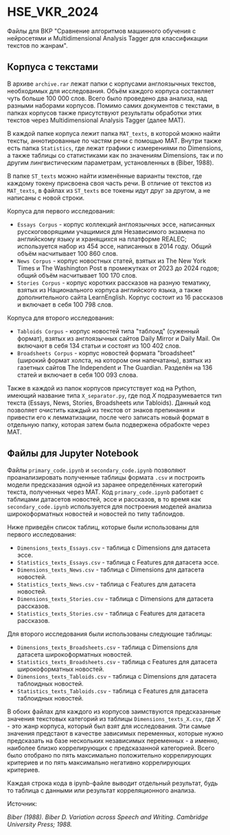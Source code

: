 # HSE_VKR_2024

Файлы для ВКР "Сравнение алгоритмов машинного обучения с нейросетями и Multidimensional Analysis Tagger для классификации текстов по жанрам".

## Корпуса с текстами

  В архиве ``archive.rar`` лежат папки с корпусами англоязычных текстов, необходимых для исследования. Объём каждого корпуса составляет чуть больше 100 000 слов. Всего было проведено два анализа, над разными наборами корпусов. Помимо самих документов с текстами, в папках корпусов также присутствуют результаты обработки этих текстов через Multidimensional Analysis Tagger (далее MAT).

  В каждой папке корпуса лежит папка ``MAT_texts``, в которой можно найти тексты, аннотированные по частям речи с помощью MAT. Внутри также есть папка ``Statistics``, где лежат графики с измерениями по Dimensions, а также таблицы со статистиками как по значениям Dimensions, так и по другим лингвистическим параметрам, установленных в (Biber, 1988).

  В папке ``ST_texts`` можно найти изменённые варианты текстов, где каждому токену присвоена своя часть речи. В отличие от текстов из ``MAT_texts``, в файлах из ``ST_texts`` все токены идут друг за другом, а не написаны с новой строки.

  Корпуса для первого исследования:
  * ``Essays Corpus`` - корпус коллекций англоязычных эссе, написанных русскоговорящими учащимися для Независимого экзамена по английскому языку и хранящихся на платформе REALEC; используется набор из 454 эссе, написанных в 2014 году. Общий объём насчитывает 100 860 слов.
  * ``News Corpus`` - корпус новостных статей, взятых из The New York Times и The Washington Post в промежутках от 2023 до 2024 годов; общий объём насчитывает 100 170 слов.
  * ``Stories Corpus`` - корпус коротких рассказов на разную тематику, взятых из Национального корпуса английского языка, а также дополнительного сайта LearnEnglish. Корпус состоит из 16 рассказов и включает в себя 100 798 слов.

  Корпуса для второго исследования:
  * ``Tabloids Corpus`` - корпус новостей типа "таблоид" (суженный формат), взятых из англоязычных сайтов Daily Mirror и Daily Mail. Он включают в себя 134 статьи и состоят из 100 402 слов. 
  * ``Broadsheets Corpus`` - корпус новостей формата "broadsheet" (широкий формат холста, на котором они напечатаны), взятых из газетных сайтов The Independent и The Guardian. Разделён на 136 статей и включает в себя 100 093 слова.

  Также в каждой из папок корпусов присутствует код на Python, имеющий название типа ``X_separator.py``, где под *X* подразумевается тип текста (Essays, News, Stories, Broadsheets или Tabloids). Данный код позволяет очистить каждый из текстов от знаков препинания и привести его к лемматизации, после чего записать новый формат в отдельную папку, которая затем была подвержена обрабокте через MAT.

  ## Файлы для Jupyter Notebook

  Файлы ``primary_code.ipynb`` и ``secondary_code.ipynb`` позволяют проанализировать полученные таблицы формата ``.csv`` и построить модели предсказания одной из заранее определённых категорий текста, полученных через MAT. Код ``primary_code.ipynb`` работает с таблицами датасетов новостей, эссе и рассказов, в то время как ``secondary_code.ipynb`` используется для построения моделей анализа широкоформатных новостей и новостей по типу таблоидов.

  Ниже приведён список таблиц, которые были использованы для первого исследования:

  * ``Dimensions_texts_Essays.csv`` - таблица с Dimensions для датасета эссе.
  * ``Statistics_texts_Essays.csv`` - таблица с Features для датасета эссе.
  * ``Dimensions_texts_News.csv`` - таблица с Dimensions для датасета новостей.
  * ``Statistics_texts_News.csv`` - таблица с Features для датасета новостей.
  * ``Dimensions_texts_Stories.csv`` - таблица с Dimensions для датасета рассказов.
  * ``Statistics_texts_Stories.csv`` - таблица с Features для датасета рассказов.

  Для второго исследования были использованы следующие таблицы:

  * ``Dimensions_texts_Broadsheets.csv`` - таблица с Dimensions для датасета широкоформатных новостей.
  * ``Statistics_texts_Broadsheets.csv`` - таблица с Features для датасета широкоформатных новостей.
  * ``Dimensions_texts_Tabloids.csv`` - таблица с Dimensions для датасета таблоидных новостей.
  * ``Statistics_texts_Tabloids.csv`` - таблица с Features для датасета таблоидных новостей.

  В обоих файлах для каждого из корпусов заимствуются предсказанные значения текстовых категорий из таблицы ``Dimensions_texts_X.csv``, где *X* - это жанр корпуса, который был взят для исследования. Эти самые значения предстают в качестве зависимых переменных, которые нужно предсказать на базе нескольких независимых переменных - а именно, наиболее близко коррелирующих с предсказанной категорией. Всего было отобрано по пять максимально положительно коррелирующих критериев и по пять максимально негативно коррелирующих критериев.
  
  Каждая строка кода в ipynb-файле выводит отдельный результат, будь то таблица с данными или результат корреляционного анализа.

  Источник:

  *Biber (1988). Biber D. Variation across Speech and Writing. Cambridge University Press; 1988.*
